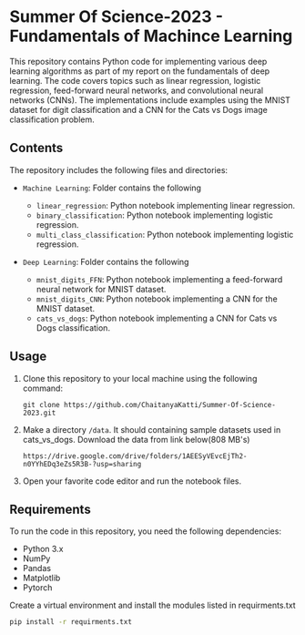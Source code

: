 # Summer Of Science-2023 - Fundamentals of Machince Learning

This repository contains Python code for implementing various deep learning algorithms as part of my report on the fundamentals of deep learning. The code covers topics such as linear regression, logistic regression, feed-forward neural networks, and convolutional neural networks (CNNs). The implementations include examples using the MNIST dataset for digit classification and a CNN for the Cats vs Dogs image classification problem.

## Contents

The repository includes the following files and directories:
- `Machine Learning`: Folder contains the following
   - `linear_regression`: Python notebook implementing linear regression.
   - `binary_classification`: Python notebook implementing logistic regression.
   - `multi_class_classification`: Python notebook implementing logistic regression.

- `Deep Learning`: Folder contains the following
   - `mnist_digits_FFN`: Python notebook implementing a feed-forward neural network for MNIST dataset.
   - `mnist_digits_CNN`: Python notebook implementing a CNN for the MNIST dataset.
   - `cats_vs_dogs`: Python notebook implementing a CNN for Cats vs Dogs classification.


## Usage

1. Clone this repository to your local machine using the following command:
   ```
   git clone https://github.com/ChaitanyaKatti/Summer-Of-Science-2023.git
   ```
2. Make a directory `/data`. It should containing sample datasets used in cats_vs_dogs. Download the data from link below(808 MB's)
   ```
   https://drive.google.com/drive/folders/1AEESyVEvcEjTh2-n0YYhEDq3eZs5R3B-?usp=sharing
   ```
3. Open your favorite code editor and run the notebook files.

## Requirements

To run the code in this repository, you need the following dependencies:

- Python 3.x
- NumPy
- Pandas
- Matplotlib
- Pytorch

Create a virtual environment and install the modules listed in requirments.txt
```bash
pip install -r requirments.txt
```
